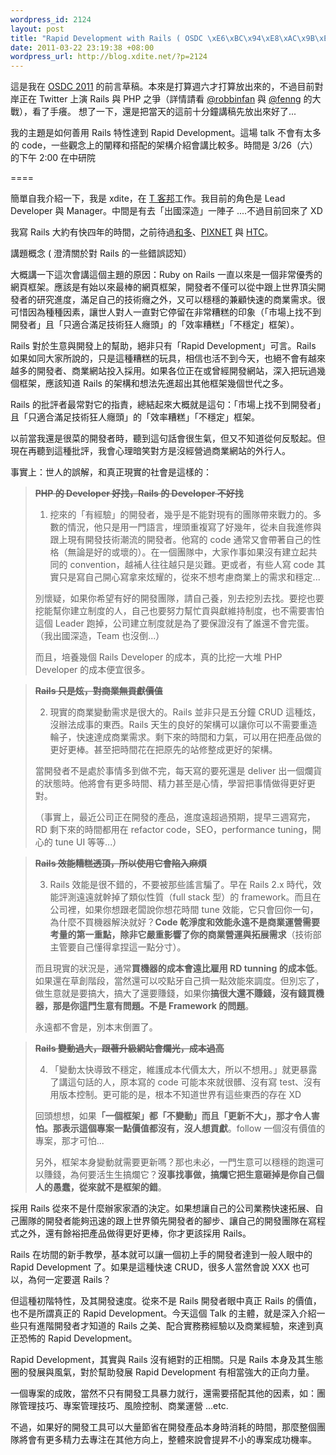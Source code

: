 ```yaml
--- 
wordpress_id: 2124
layout: post
title: "Rapid Development with Rails ( OSDC \xE6\xBC\x94\xE8\xAC\x9B\xEF\xBC\x89"
date: 2011-03-22 23:19:38 +08:00
wordpress_url: http://blog.xdite.net/?p=2124
---
```

這是我在 <a href="http://osdc.tw/2011">OSDC 2011</a> 的前言草稿。本來是打算週六才打算放出來的，不過目前對岸正在 Twitter 上演 Rails 與 PHP 之爭（詳情請看 <a href="http://twitter.com/robbinfan">@robbinfan</a> 與 <a href="http://twitter.com/fenng">@fenng</a> 的大戰），看了手癢。 想了一下，還是把當天的這前十分鐘講稿先放出來好了...

我的主題是如何善用 Rails 特性達到 Rapid Development。這場 talk 不會有太多的 code，一些觀念上的闡釋和搭配的架構介紹會講比較多。時間是 3/26（六）的下午 2:00 在中研院

====

簡單自我介紹一下，我是 xdite，在 <a href="http://www.techbang.com.tw">T 客邦</a>工作。我目前的角色是 Lead Developer 與 Manager。中間是有去「出國深造」一陣子 ....不過目前回來了 XD 

我寫 Rails 大約有快四年的時間，之前待過<a href="http://handlino.com">和多</a>、<a href="http://www.pixnet.net">PIXNET</a> 與 <a href="http://htc.com">HTC</a>。

講題概念 ( 澄清關於對 Rails 的一些錯誤認知）

大概講一下這次會講這個主題的原因：Ruby on Rails 一直以來是一個非常優秀的網頁框架。應該是有始以來最棒的網頁框架，開發者不僅可以從中跟上世界頂尖開發者的研究進度，滿足自己的技術癮之外，又可以穩穩的兼顧快速的商業需求。很可惜因為種種因素，讓世人對人一直對它停留在非常糟糕的印象（「市場上找不到開發者」且「只適合滿足技術狂人癮頭」的「效率糟糕」「不穩定」框架）。

Rails 對於生意與開發上的幫助，絕非只有「Rapid Development」可言。Rails 如果如同大家所說的，只是這種糟糕的玩具，相信也活不到今天，也絕不會有越來越多的開發者、商業網站投入採用。如果各位正在或曾經開發網站，深入把玩過幾個框架，應該知道 Rails 的架構和想法先進超出其他框架幾個世代之多。

Rails 的批評者最常對它的指責，總結起來大概就是這句：「市場上找不到開發者」且「只適合滿足技術狂人癮頭」的「效率糟糕」「不穩定」框架。

以前當我還是很菜的開發者時，聽到這句話會很生氣，但又不知道從何反駁起。但現在再聽到這種批評，我會心理暗笑對方是沒經營過商業網站的外行人。

事實上：世人的誤解，和真正現實的社會是這樣的：



<blockquote><del datetime="2011-03-22T15:19:27+00:00"><strong>PHP 的 Developer 好找，Rails 的 Developer 不好找</strong></del>

1. 挖來的「有經驗」的開發者，幾乎是不能對現有的團隊帶來戰力的。多數的情況，他只是用一門語言，埋頭重複寫了好幾年，從未自我進修與跟上現有開發技術潮流的開發者。他寫的 code 通常又會帶著自己的性格（無論是好的或壞的）。在一個團隊中，大家作事如果沒有建立起共同的 convention，越補人往往越只是災難。更或者，有些人寫 code 其實只是寫自己開心寫拿來炫耀的，從來不想考慮商業上的需求和穩定...

別懷疑，如果你希望有好的開發團隊，請自己養，別去挖別去找。要挖也要挖能幫你建立制度的人，自己也要努力幫忙貢與獻維持制度，也不需要害怕這個 Leader 跑掉，公司建立制度就是為了要保證沒有了誰還不會完蛋。（我出國深造，Team 也沒倒...）

而且，培養幾個 Rails Developer 的成本，真的比挖一大堆 PHP Developer 的成本便宜很多。</blockquote>





<blockquote><del datetime="2011-03-22T15:19:27+00:00"><strong>Rails 只是炫，對商業無貢獻價值</strong></del>

2. 現實的商業變動需求是很大的。Rails 並非只是五分鐘 CRUD 這種炫，沒辦法成事的東西。Rails 天生的良好的架構可以讓你可以不需要重造輪子，快速達成商業需求。剩下來的時間和力氣，可以用在把產品做的更好更棒。甚至把時間花在把原先的站修整成更好的架構。

當開發者不是處於事情多到做不完，每天寫的要死還是 deliver 出一個爛貨的狀態時。他將會有更多時間、精力甚至是心情，學習把事情做得更好更對。

（事實上，最近公司正在開發的產品，進度遠超過預期，提早三週寫完，RD 剩下來的時間都用在 refactor code，SEO，performance tuning，開心的 tune UI 等等...）</blockquote>





<blockquote><del datetime="2011-03-22T15:19:27+00:00"><strong>Rails 效能糟糕透頂，所以使用它會陷入麻煩</strong></del>

3. Rails 效能是很不錯的，不要被那些謠言騙了。早在 Rails 2.x 時代，效能評測遠遠就幹掉了類似性質（full stack 型）的 framework。而且在公司裡，如果你想跟老闆說你想花時間 tune 效能，它只會回你一句，為什麼不買機器解決就好？<strong>Code 乾淨度和效能永遠不是商業運營需要考量的第一重點，除非它嚴重影響了你的商業營運與拓展需求</strong>（技術部主管要自己懂得拿捏這一點分寸）。

而且現實的狀況是，通常<strong>買機器的成本會遠比雇用 RD tunning 的成本低</strong>。如果還在草創階段，當然還可以咬點牙自己擠一點效能來調度。但別忘了，做生意就是要搞大，搞大了還要賺錢，如果你<strong>搞很大還不賺錢，沒有錢買機器，那是你這門生意有問題。不是 Framework 的問題</strong>。

永遠都不會是，別本末倒置了。</blockquote>





<blockquote><del datetime="2011-03-22T15:19:27+00:00"><strong>Rails 變動過大，跟著升級網站會爛光，成本過高</strong></del>

4. 「變動太快導致不穩定，維護成本代價太大，所以不想用。」就更暴露了講這句話的人，原本寫的 code 可能本來就很髒、沒有寫 test、沒有用版本控制。更可能的是，根本不知道世界有這些東西的存在 XD

回頭想想，如果<strong>「一個框架」都「不變動」而且「更新不大」，那才令人害怕。那表示這個專案一點價值都沒有，沒人想貢獻</strong>。follow 一個沒有價值的專案，那才可怕...

另外，框架本身變動就需要更新嗎？那也未必，一門生意可以穩穩的跑還可以賺錢，為何要活生生搞爛它？<strong>沒事找事做，搞爛它把生意砸掉是你自己個人的愚蠢，從來就不是框架的錯</strong>。</blockquote>



採用 Rails 從來不是什麼辦家家酒的決定。如果想讓自己的公司業務快速拓展、自己團隊的開發者能夠迅速的跟上世界領先開發者的腳步、讓自己的開發團隊在寫程式之外，還有餘裕把產品做得更好更棒，你才更該採用 Rails。

Rails 在坊間的新手教學，基本就可以讓一個初上手的開發者達到一般人眼中的 Rapid Development 了。如果是這種快速 CRUD，很多人當然會說 XXX 也可以，為何一定要選 Rails？

但這種初階特性，及其開發速度。從來不是 Rails 開發者眼中真正 Rails 的價值，也不是所謂真正的 Rapid Development。今天這個 Talk 的主體，就是深入介紹一些只有進階開發者才知道的 Rails 之美、配合實務務經驗以及商業經驗，來達到真正恐怖的 Rapid Development。

Rapid Development，其實與 Rails 沒有絕對的正相關。只是 Rails 本身及其生態圈的發展與風氣，對於幫助發展 Rapid Development 有相當強大的正向力量。

一個專案的成敗，當然不只有開發工具暴力就行，還需要搭配其他的因素，如：團隊管理技巧、專案管理技巧、風險控制、商業運營 ...etc.

不過，如果好的開發工具可以大量節省在開發產品本身時消耗的時間，那麼整個團隊將會有更多精力去專注在其他方向上，整體來說會提昇不小的專案成功機率。

